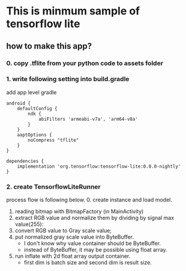 # This is minmum sample of tensorflow lite



## how to make this app?
### 0. copy .tflite from your python code to assets folder 
### 1. write following setting into build.gradle
add app level gradle
```{gradle}
android {
    defaultConfig {
        ndk {
            abiFilters 'armeabi-v7a', 'arm64-v8a'
        }
    }
    aaptOptions {
        noCompress "tflite"
    }
}
```

```{gradle}
dependencies {
    implementation 'org.tensorflow:tensorflow-lite:0.0.0-nightly'
}
```

### 2. create TensorflowLiteRunner
process flow is following below.
0. create instance and load model.
1. reading bitmap with BitmapFactory (in MainActivity)
2. extract RGB value and normalize them by dividing by signal max value(255):
3. convert RGB value to Gray scale value;
4. put normalized gray scale value into ByteBuffer.  
    + I don't know why value container should be ByteBuffer.
    + instead of ByteBuffer, it may be possible using float array.
5. run inflate with 2d float array output container.
    + first dim is batch size and second dim is result size.
 

